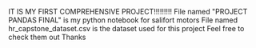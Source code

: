 IT IS MY FIRST COMPREHENSIVE PROJECT!!!!!!!!!
File named "PROJECT PANDAS FINAL" is my python notebook for salifort motors 
File named hr_capstone_dataset.csv is the dataset used for this project
Feel free to check them out 
Thanks
